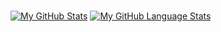 ### 

<!--
**RaghadJohani0/RaghadJohani0** is a ✨ _special_ ✨ repository because its `README.md` (this file) appears on your GitHub profile.

Here are some ideas to get you started:

- 🔭 I’m currently working on ...
- 🌱 I’m currently learning ...
- 👯 I’m looking to collaborate on ...
- 🤔 I’m looking for help with ...
- 💬 Ask me about ...
- 📫 How to reach me: ...
- 😄 Pronouns: ...
- ⚡ Fun fact: ...
-->


[![My GitHub Stats](https://github-readme-stats.vercel.app/api/?username=Raghadjohani0&count_private=true&theme=tokyonight&showicons=true)]()
[![My GitHub Language Stats](https://github-readme-stats.vercel.app/api/top-langs/?username=raghadjohani0&langs_count=5&theme=tokyonight)]()
